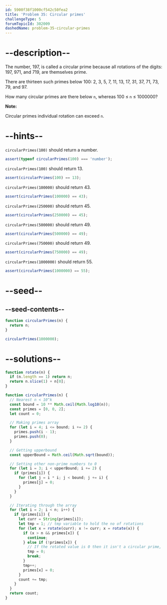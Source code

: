 ```yaml
---
id: 5900f38f1000cf542c50fea2
title: 'Problem 35: Circular primes'
challengeType: 5
forumTopicId: 302009
dashedName: problem-35-circular-primes
---
```


# --description--

The number, 197, is called a circular prime because all rotations of the digits: 197, 971, and 719, are themselves prime.

There are thirteen such primes below 100: 2, 3, 5, 7, 11, 13, 17, 31, 37, 71, 73, 79, and 97.

How many circular primes are there below `n`, whereas 100 ≤ `n` ≤ 1000000?

**Note:**

Circular primes individual rotation can exceed `n`.

# --hints--

`circularPrimes(100)` should return a number.

```js
assert(typeof circularPrimes(100) === 'number');
```

`circularPrimes(100)` should return 13.

```js
assert(circularPrimes(100) == 13);
```

`circularPrimes(100000)` should return 43.

```js
assert(circularPrimes(100000) == 43);
```

`circularPrimes(250000)` should return 45.

```js
assert(circularPrimes(250000) == 45);
```

`circularPrimes(500000)` should return 49.

```js
assert(circularPrimes(500000) == 49);
```

`circularPrimes(750000)` should return 49.

```js
assert(circularPrimes(750000) == 49);
```

`circularPrimes(1000000)` should return 55.

```js
assert(circularPrimes(1000000) == 55);
```

# --seed--

## --seed-contents--

```js
function circularPrimes(n) {
  return n;
}

circularPrimes(1000000);
```

# --solutions--

```js
function rotate(n) {
  if (n.length == 1) return n;
  return n.slice(1) + n[0];
}

function circularPrimes(n) {
  // Nearest n < 10^k
  const bound = 10 ** Math.ceil(Math.log10(n));
  const primes = [0, 0, 2];
  let count = 0;

  // Making primes array
  for (let i = 4; i <= bound; i += 2) {
    primes.push(i - 1);
    primes.push(0);
  }

  // Getting upperbound
  const upperBound = Math.ceil(Math.sqrt(bound));

  // Setting other non-prime numbers to 0
  for (let i = 3; i < upperBound; i += 2) {
    if (primes[i]) {
      for (let j = i * i; j < bound; j += i) {
        primes[j] = 0;
      }
    }
  }

  // Iterating through the array
  for (let i = 2; i < n; i++) {
    if (primes[i]) {
      let curr = String(primes[i]);
      let tmp = 1; // tmp variable to hold the no of rotations
      for (let x = rotate(curr); x != curr; x = rotate(x)) {
        if (x > n && primes[x]) {
          continue;
        } else if (!primes[x]) {
          // If the rotated value is 0 then it isn't a circular prime, break the loop
          tmp = 0;
          break;
        }
        tmp++;
        primes[x] = 0;
      }
      count += tmp;
    }
  }
  return count;
}
```
